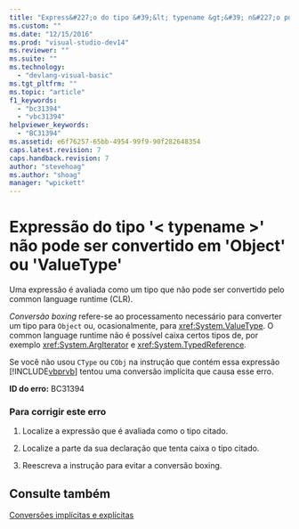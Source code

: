```yaml
---
title: "Express&#227;o do tipo &#39;&lt; typename &gt;&#39; n&#227;o pode ser convertido em &#39;Object&#39; ou &#39;ValueType&#39; | Microsoft Docs"
ms.custom: ""
ms.date: "12/15/2016"
ms.prod: "visual-studio-dev14"
ms.reviewer: ""
ms.suite: ""
ms.technology: 
  - "devlang-visual-basic"
ms.tgt_pltfrm: ""
ms.topic: "article"
f1_keywords: 
  - "bc31394"
  - "vbc31394"
helpviewer_keywords: 
  - "BC31394"
ms.assetid: e6f76257-65bb-4954-99f9-90f282648354
caps.latest.revision: 7
caps.handback.revision: 7
author: "stevehoag"
ms.author: "shoag"
manager: "wpickett"
---
```

# Express&#227;o do tipo &#39;&lt; typename &gt;&#39; n&#227;o pode ser convertido em &#39;Object&#39; ou &#39;ValueType&#39;
Uma expressão é avaliada como um tipo que não pode ser convertido pelo common language runtime \(CLR\).  
  
 *Conversão boxing* refere\-se ao processamento necessário para converter um tipo para `Object` ou, ocasionalmente, para <xref:System.ValueType>. O common language runtime não é possível caixa certos tipos de, por exemplo <xref:System.ArgIterator> e <xref:System.TypedReference>.  
  
 Se você não usou `CType` ou `CObj` na instrução que contém essa expressão [!INCLUDE[vbprvb](../../csharp/programming-guide/concepts/linq/includes/vbprvb_md.md)] tentou uma conversão implícita que causa esse erro.  
  
 **ID do erro:** BC31394  
  
### Para corrigir este erro  
  
1.  Localize a expressão que é avaliada como o tipo citado.  
  
2.  Localize a parte da sua declaração que tenta caixa o tipo citado.  
  
3.  Reescreva a instrução para evitar a conversão boxing.  
  
## Consulte também  
 [Conversões implícitas e explícitas](../../visual-basic/programming-guide/language-features/data-types/implicit-and-explicit-conversions.md)